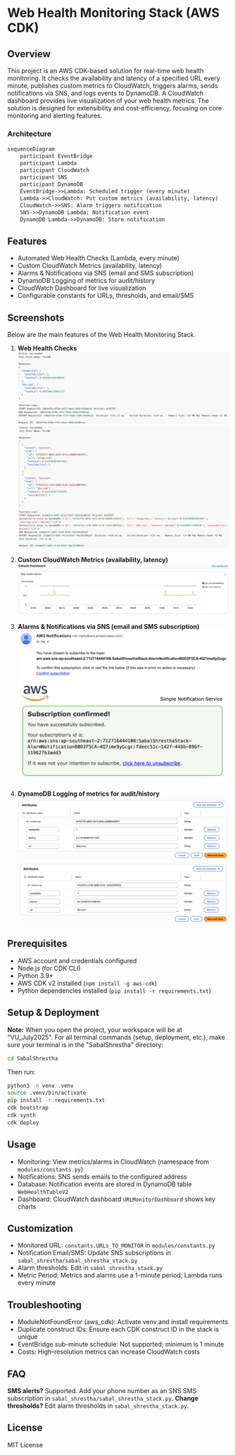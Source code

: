 # Web Health Monitoring Stack (AWS CDK)

## Overview
This project is an AWS CDK-based solution for real-time web health monitoring. It checks the availability and latency of a specified URL every minute, publishes custom metrics to CloudWatch, triggers alarms, sends notifications via SNS, and logs events to DynamoDB. A CloudWatch dashboard provides live visualization of your web health metrics. The solution is designed for extensibility and cost-efficiency, focusing on core monitoring and alerting features.

### Architecture
```
sequenceDiagram
	participant EventBridge
	participant Lambda
	participant CloudWatch
	participant SNS
	participant DynamoDB
	EventBridge->>Lambda: Scheduled trigger (every minute)
	Lambda->>CloudWatch: Put custom metrics (availability, latency)
	CloudWatch->>SNS: Alarm triggers notification
	SNS->>DynamoDB Lambda: Notification event
	DynamoDB Lambda->>DynamoDB: Store notification
```

## Features
- Automated Web Health Checks (Lambda, every minute)
- Custom CloudWatch Metrics (availability, latency)
- Alarms & Notifications via SNS (email and SMS subscription)
- DynamoDB Logging of metrics for audit/history
- CloudWatch Dashboard for live visualization
- Configurable constants for URLs, thresholds, and email/SMS

## Screenshots

Below are the main features of the Web Health Monitoring Stack.

1. **Web Health Checks**
	![WebHealth Lambda Output](<ScreenShots/WebHealthLambda Output.png>)
	![DBLambda Output](<ScreenShots/DBLambda Output.png>)

2. **Custom CloudWatch Metrics (availability, latency)**
	![Default Dashboard](<ScreenShots/Default Dashboard.png>)

3. **Alarms & Notifications via SNS (email and SMS subscription)**
	![Alarm Confirmation](<ScreenShots/Alarm Subscription Confirmation Email.png>)
	![Alarm Confirmed](<ScreenShots/Alarm Subscription Confirmed Email.png>)

4. **DynamoDB Logging of metrics for audit/history**
	![DynamoDB Table 1](<ScreenShots/DynamoDB Table URL 1.png>)
	![DynamoDB Table 2](<ScreenShots/DynamoDB Table URL 2.png>)


## Prerequisites
* AWS account and credentials configured
* Node.js (for CDK CLI)
* Python 3.9+
* AWS CDK v2 installed (`npm install -g aws-cdk`)
* Python dependencies installed (`pip install -r requirements.txt`)

## Setup & Deployment
**Note:** 
When you open the project, your workspace will be at "VU_July2025". For all terminal commands (setup, deployment, etc.), make sure your terminal is in the "SabalShrestha" directory:

```bash
cd SabalShrestha
```

Then run:
```bash
python3 -m venv .venv
source .venv/bin/activate
pip install -r requirements.txt
cdk bootstrap
cdk synth
cdk deploy
```

## Usage
* Monitoring: View metrics/alarms in CloudWatch (namespace from `modules/constants.py`)
* Notifications: SNS sends emails to the configured address
* Database: Notification events are stored in DynamoDB table `WebHealthTableV2`
* Dashboard: CloudWatch dashboard `URLMonitorDashboard` shows key charts

## Customization
* Monitored URL: `constants.URLs_TO_MONITOR` in `modules/constants.py`
* Notification Email/SMS: Update SNS subscriptions in `sabal_shrestha/sabal_shrestha_stack.py`
* Alarm thresholds: Edit in `sabal_shrestha_stack.py`
* Metric Period: Metrics and alarms use a 1-minute period; Lambda runs every minute

## Troubleshooting
* ModuleNotFoundError (aws_cdk): Activate venv and install requirements
* Duplicate construct IDs: Ensure each CDK construct ID in the stack is unique
* EventBridge sub-minute schedule: Not supported; minimum is 1 minute
* Costs: High-resolution metrics can increase CloudWatch costs

## FAQ
**SMS alerts?** Supported. Add your phone number as an SNS SMS subscription in `sabal_shrestha/sabal_shrestha_stack.py`.
**Change thresholds?** Edit alarm thresholds in `sabal_shrestha_stack.py`.

## License
MIT License


